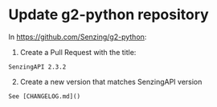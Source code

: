 # Update g2-python repository

In https://github.com/Senzing/g2-python:

1. Create a Pull Request with the title:

```console
SenzingAPI 2.3.2
```

2. Create a new version that matches SenzingAPI version

```console
See [CHANGELOG.md]()
```
